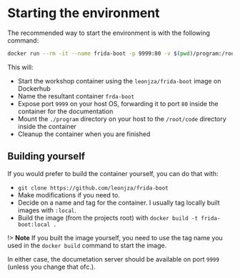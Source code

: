 # Starting the environment

The recommended way to start the environment is with the following command:

```bash
docker run --rm -it --name frida-boot -p 9999:80 -v $(pwd)/program:/root/code leonjza/frida-boot
```

This will:

- Start the workshop container using the `leonjza/frida-boot` image on Dockerhub
- Name the resultant container `frda-boot`
- Expose port `9999` on your host OS, forwarding it to port `80` inside the container for the documentation
- Mount the `./program` directory on your host to the `/root/code` directory inside the container
- Cleanup the container when you are finished

## Building yourself

If you would prefer to build the container yourself, you can do that with:

- `git clone https://github.com/leonjza/frida-boot`
- Make modifications if you need to.
- Decide on a name and tag for the container. I usually tag locally built images with `:local`.
- Build the image (from the projects root) with `docker build -t frida-boot:local .`

!> **Note** If you built the image yourself, you need to use the tag name you used in the `docker build` command to start the image.

In either case, the documetation server should be available on port `9999` (unless you change that ofc.).
